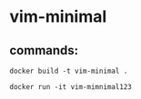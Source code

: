# vim-minimal

## commands:

```
docker build -t vim-minimal .      

docker run -it vim-mimnimal123


```

